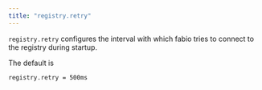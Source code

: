 ```yaml
---
title: "registry.retry"
---
```


`registry.retry` configures the interval with which fabio tries to
connect to the registry during startup.

The default is

	registry.retry = 500ms
